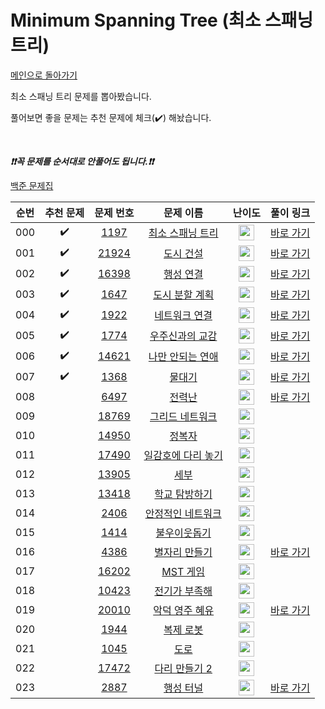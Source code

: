 # Minimum Spanning Tree (최소 스패닝 트리)

[메인으로 돌아가기](https://github.com/tony9402/baekjoon)

최소 스패닝 트리 문제를 뽑아봤습니다.

풀어보면 좋을 문제는 추천 문제에 체크(:heavy_check_mark:) 해놨습니다.

<br>

***❗️❗️꼭 문제를 순서대로 안풀어도 됩니다.❗️❗️***

[백준 문제집](https://www.acmicpc.net/workbook/view/7175)


|순번|추천 문제|문제 번호|문제 이름|난이도|풀이 링크|
|:--:|:--:|:--:|:--:|:--:|:--:|
|000|:heavy_check_mark:|<a href="https://www.acmicpc.net/problem/1197" target="_blank">1197</a>|<a href="https://www.acmicpc.net/problem/1197" target="_blank">최소 스패닝 트리</a>|<img height="25px" width="25px" src="https://static.solved.ac/tier_small/12.svg"/>|<a href="./../solution/minimum_spanning_tree/1197" target="_blank">바로 가기</a>|
|001|:heavy_check_mark:|<a href="https://www.acmicpc.net/problem/21924" target="_blank">21924</a>|<a href="https://www.acmicpc.net/problem/21924" target="_blank">도시 건설</a>|<img height="25px" width="25px" src="https://static.solved.ac/tier_small/12.svg"/>|<a href="./../solution/minimum_spanning_tree/21924" target="_blank">바로 가기</a>|
|002|:heavy_check_mark:|<a href="https://www.acmicpc.net/problem/16398" target="_blank">16398</a>|<a href="https://www.acmicpc.net/problem/16398" target="_blank">행성 연결</a>|<img height="25px" width="25px" src="https://static.solved.ac/tier_small/12.svg"/>|<a href="./../solution/minimum_spanning_tree/16398" target="_blank">바로 가기</a>|
|003|:heavy_check_mark:|<a href="https://www.acmicpc.net/problem/1647" target="_blank">1647</a>|<a href="https://www.acmicpc.net/problem/1647" target="_blank">도시 분할 계획</a>|<img height="25px" width="25px" src="https://static.solved.ac/tier_small/12.svg"/>|<a href="./../solution/minimum_spanning_tree/1647" target="_blank">바로 가기</a>|
|004|:heavy_check_mark:|<a href="https://www.acmicpc.net/problem/1922" target="_blank">1922</a>|<a href="https://www.acmicpc.net/problem/1922" target="_blank">네트워크 연결</a>|<img height="25px" width="25px" src="https://static.solved.ac/tier_small/12.svg"/>|<a href="./../solution/minimum_spanning_tree/1922" target="_blank">바로 가기</a>|
|005|:heavy_check_mark:|<a href="https://www.acmicpc.net/problem/1774" target="_blank">1774</a>|<a href="https://www.acmicpc.net/problem/1774" target="_blank">우주신과의 교감</a>|<img height="25px" width="25px" src="https://static.solved.ac/tier_small/13.svg"/>|<a href="./../solution/minimum_spanning_tree/1774" target="_blank">바로 가기</a>|
|006|:heavy_check_mark:|<a href="https://www.acmicpc.net/problem/14621" target="_blank">14621</a>|<a href="https://www.acmicpc.net/problem/14621" target="_blank">나만 안되는 연애</a>|<img height="25px" width="25px" src="https://static.solved.ac/tier_small/13.svg"/>|<a href="./../solution/minimum_spanning_tree/14621" target="_blank">바로 가기</a>|
|007|:heavy_check_mark:|<a href="https://www.acmicpc.net/problem/1368" target="_blank">1368</a>|<a href="https://www.acmicpc.net/problem/1368" target="_blank">물대기</a>|<img height="25px" width="25px" src="https://static.solved.ac/tier_small/14.svg"/>|<a href="./../solution/minimum_spanning_tree/1368" target="_blank">바로 가기</a>|
|008||<a href="https://www.acmicpc.net/problem/6497" target="_blank">6497</a>|<a href="https://www.acmicpc.net/problem/6497" target="_blank">전력난</a>|<img height="25px" width="25px" src="https://static.solved.ac/tier_small/12.svg"/>|<a href="./../solution/minimum_spanning_tree/6497" target="_blank">바로 가기</a>|
|009||<a href="https://www.acmicpc.net/problem/18769" target="_blank">18769</a>|<a href="https://www.acmicpc.net/problem/18769" target="_blank">그리드 네트워크</a>|<img height="25px" width="25px" src="https://static.solved.ac/tier_small/12.svg"/>||
|010||<a href="https://www.acmicpc.net/problem/14950" target="_blank">14950</a>|<a href="https://www.acmicpc.net/problem/14950" target="_blank">정복자</a>|<img height="25px" width="25px" src="https://static.solved.ac/tier_small/12.svg"/>||
|011||<a href="https://www.acmicpc.net/problem/17490" target="_blank">17490</a>|<a href="https://www.acmicpc.net/problem/17490" target="_blank">일감호에 다리 놓기</a>|<img height="25px" width="25px" src="https://static.solved.ac/tier_small/13.svg"/>||
|012||<a href="https://www.acmicpc.net/problem/13905" target="_blank">13905</a>|<a href="https://www.acmicpc.net/problem/13905" target="_blank">세부</a>|<img height="25px" width="25px" src="https://static.solved.ac/tier_small/13.svg"/>||
|013||<a href="https://www.acmicpc.net/problem/13418" target="_blank">13418</a>|<a href="https://www.acmicpc.net/problem/13418" target="_blank">학교 탐방하기</a>|<img height="25px" width="25px" src="https://static.solved.ac/tier_small/13.svg"/>||
|014||<a href="https://www.acmicpc.net/problem/2406" target="_blank">2406</a>|<a href="https://www.acmicpc.net/problem/2406" target="_blank">안정적인 네트워크</a>|<img height="25px" width="25px" src="https://static.solved.ac/tier_small/13.svg"/>||
|015||<a href="https://www.acmicpc.net/problem/1414" target="_blank">1414</a>|<a href="https://www.acmicpc.net/problem/1414" target="_blank">불우이웃돕기</a>|<img height="25px" width="25px" src="https://static.solved.ac/tier_small/13.svg"/>||
|016||<a href="https://www.acmicpc.net/problem/4386" target="_blank">4386</a>|<a href="https://www.acmicpc.net/problem/4386" target="_blank">별자리 만들기</a>|<img height="25px" width="25px" src="https://static.solved.ac/tier_small/13.svg"/>|<a href="./../solution/minimum_spanning_tree/4386" target="_blank">바로 가기</a>|
|017||<a href="https://www.acmicpc.net/problem/16202" target="_blank">16202</a>|<a href="https://www.acmicpc.net/problem/16202" target="_blank">MST 게임</a>|<img height="25px" width="25px" src="https://static.solved.ac/tier_small/13.svg"/>||
|018||<a href="https://www.acmicpc.net/problem/10423" target="_blank">10423</a>|<a href="https://www.acmicpc.net/problem/10423" target="_blank">전기가 부족해</a>|<img height="25px" width="25px" src="https://static.solved.ac/tier_small/13.svg"/>||
|019||<a href="https://www.acmicpc.net/problem/20010" target="_blank">20010</a>|<a href="https://www.acmicpc.net/problem/20010" target="_blank">악덕 영주 혜유</a>|<img height="25px" width="25px" src="https://static.solved.ac/tier_small/14.svg"/>|<a href="./../solution/minimum_spanning_tree/20010" target="_blank">바로 가기</a>|
|020||<a href="https://www.acmicpc.net/problem/1944" target="_blank">1944</a>|<a href="https://www.acmicpc.net/problem/1944" target="_blank">복제 로봇</a>|<img height="25px" width="25px" src="https://static.solved.ac/tier_small/15.svg"/>||
|021||<a href="https://www.acmicpc.net/problem/1045" target="_blank">1045</a>|<a href="https://www.acmicpc.net/problem/1045" target="_blank">도로</a>|<img height="25px" width="25px" src="https://static.solved.ac/tier_small/15.svg"/>||
|022||<a href="https://www.acmicpc.net/problem/17472" target="_blank">17472</a>|<a href="https://www.acmicpc.net/problem/17472" target="_blank">다리 만들기 2</a>|<img height="25px" width="25px" src="https://static.solved.ac/tier_small/15.svg"/>||
|023||<a href="https://www.acmicpc.net/problem/2887" target="_blank">2887</a>|<a href="https://www.acmicpc.net/problem/2887" target="_blank">행성 터널</a>|<img height="25px" width="25px" src="https://static.solved.ac/tier_small/16.svg"/>|<a href="./../solution/minimum_spanning_tree/2887" target="_blank">바로 가기</a>|